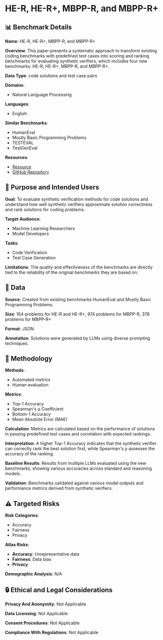 # HE-R, HE-R+, MBPP-R, and MBPP-R+

## 📊 Benchmark Details

**Name**: HE-R, HE-R+, MBPP-R, and MBPP-R+

**Overview**: This paper presents a systematic approach to transform existing coding benchmarks with predefined test cases into scoring and ranking benchmarks for evaluating synthetic verifiers, which includes four new benchmarks: HE-R, HE-R+, MBPP-R, and MBPP-R+.

**Data Type**: code solutions and test case pairs

**Domains**:
- Natural Language Processing

**Languages**:
- English

**Similar Benchmarks**:
- HumanEval
- Mostly Basic Programming Problems
- TESTEVAL
- TestGenEval

**Resources**:
- [Resource](https://huggingface.co/datasets/nvidia/Scoring-Verifiers)
- [GitHub Repository](https://github.com/aleksficek/Scoring-Verifiers)

## 🎯 Purpose and Intended Users

**Goal**: To evaluate synthetic verification methods for code solutions and understand how well synthetic verifiers approximate solution correctness and rank solutions for coding problems.

**Target Audience**:
- Machine Learning Researchers
- Model Developers

**Tasks**:
- Code Verification
- Test Case Generation

**Limitations**: The quality and effectiveness of the benchmarks are directly tied to the reliability of the original benchmarks they are based on.

## 💾 Data

**Source**: Created from existing benchmarks HumanEval and Mostly Basic Programming Problems.

**Size**: 164 problems for HE-R and HE-R+, 974 problems for MBPP-R, 378 problems for MBPP-R+

**Format**: JSON

**Annotation**: Solutions were generated by LLMs using diverse prompting techniques.

## 🔬 Methodology

**Methods**:
- Automated metrics
- Human evaluation

**Metrics**:
- Top-1 Accuracy
- Spearman's ρ Coefficient
- Bottom-1 Accuracy
- Mean Absolute Error (MAE)

**Calculation**: Metrics are calculated based on the performance of solutions in passing predefined test cases and correlation with expected rankings.

**Interpretation**: A higher Top-1 Accuracy indicates that the synthetic verifier can correctly rank the best solution first, while Spearman's ρ assesses the accuracy of the ranking.

**Baseline Results**: Results from multiple LLMs evaluated using the new benchmarks, showing various accuracies across standard and reasoning models.

**Validation**: Benchmarks validated against various model outputs and performance metrics derived from synthetic verifiers.

## ⚠️ Targeted Risks

**Risk Categories**:
- Accuracy
- Fairness
- Privacy

**Atlas Risks**:
- **Accuracy**: Unrepresentative data
- **Fairness**: Data bias
- **Privacy**

**Demographic Analysis**: N/A

## 🔒 Ethical and Legal Considerations

**Privacy And Anonymity**: Not Applicable

**Data Licensing**: Not Applicable

**Consent Procedures**: Not Applicable

**Compliance With Regulations**: Not Applicable
